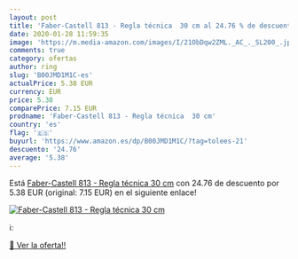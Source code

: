 ```yaml
---
layout: post
title: 'Faber-Castell 813 - Regla técnica  30 cm al 24.76 % de descuento'
date: 2020-01-28 11:59:35
image: 'https://m.media-amazon.com/images/I/21ObDqw2ZML._AC_._SL200_.jpg'
comments: true
category: ofertas
author: ring
slug: 'B00JMD1M1C-es'
actualPrice: 5.38 EUR
currency: EUR
price: 5.38
comparePrice: 7.15 EUR
prodname: 'Faber-Castell 813 - Regla técnica  30 cm'
country: 'es'
flag: '🇪🇸'
buyurl: 'https://www.amazon.es/dp/B00JMD1M1C/?tag=tolees-21'
descuento: '24.76'
average: '5.38'
---
```


Está [Faber-Castell 813 - Regla técnica  30 cm](https://www.amazon.es/dp/B00JMD1M1C/?tag=tolees-21) con 24.76 de descuento por 5.38 EUR (original: 7.15 EUR) en el siguiente enlace!

[![Faber-Castell 813 - Regla técnica  30 cm](https://m.media-amazon.com/images/I/21ObDqw2ZML._AC_._SL200_.jpg)](https://www.amazon.es/dp/B00JMD1M1C/?tag=tolees-21)

ℹ️:


[🛒 Ver la oferta!!](https://www.amazon.es/dp/B00JMD1M1C/?tag=tolees-21)

